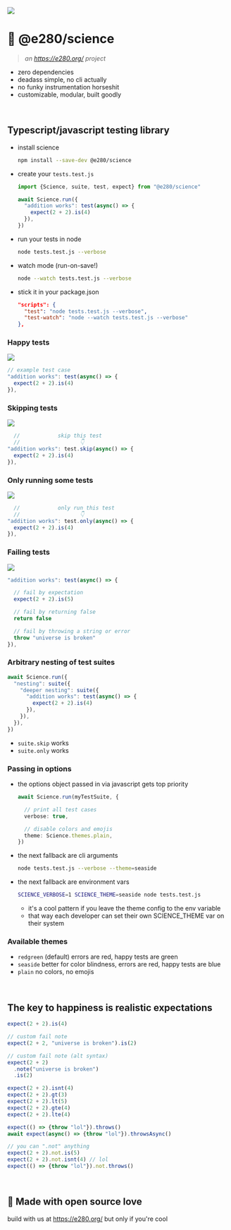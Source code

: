 
![](https://i.imgur.com/T8obUfO.png)

# 🧪 @e280/science

> *an https://e280.org/ project*

- zero dependencies
- deadass simple, no cli actually
- no funky instrumentation horseshit
- customizable, modular, built goodly

<br/>

## Typescript/javascript testing library

- install science
  ```sh
  npm install --save-dev @e280/science
  ```
- create your `tests.test.js`
  ```ts
  import {Science, suite, test, expect} from "@e280/science"

  await Science.run({
    "addition works": test(async() => {
      expect(2 + 2).is(4)
    }),
  })
  ```
- run your tests in node
  ```sh
  node tests.test.js --verbose
  ```
- watch mode (run-on-save!)
  ```sh
  node --watch tests.test.js --verbose
  ```
- stick it in your package.json
  ```json
  "scripts": {
    "test": "node tests.test.js --verbose",
    "test-watch": "node --watch tests.test.js --verbose"
  },
  ```

### Happy tests
![](https://i.imgur.com/sv056Zz.png)
```ts
// example test case
"addition works": test(async() => {
  expect(2 + 2).is(4)
}),
```

### Skipping tests
![](https://i.imgur.com/NwEZPMt.png)
```ts
  //            skip this test
  //                   👇
"addition works": test.skip(async() => {
  expect(2 + 2).is(4)
}),
```

### Only running some tests
![](https://i.imgur.com/z7g2j8Z.png)
```ts
  //            only run this test
  //                   👇
"addition works": test.only(async() => {
  expect(2 + 2).is(4)
}),
```

### Failing tests
![](https://i.imgur.com/WRLXiSW.png)
```ts
"addition works": test(async() => {

  // fail by expectation
  expect(2 + 2).is(5)

  // fail by returning false
  return false

  // fail by throwing a string or error
  throw "universe is broken"
}),
```

### Arbitrary nesting of test suites
```ts
await Science.run({
  "nesting": suite({
    "deeper nesting": suite({
      "addition works": test(async() => {
        expect(2 + 2).is(4)
      }),
    }),
  }),
})
```
- `suite.skip` works
- `suite.only` works

### Passing in options
- the options object passed in via javascript gets top priority
  ```ts
  await Science.run(myTestSuite, {

    // print all test cases
    verbose: true,

    // disable colors and emojis
    theme: Science.themes.plain,
  })
  ```
- the next fallback are cli arguments
  ```sh
  node tests.test.js --verbose --theme=seaside
  ```
- the next fallback are environment vars
  ```sh
  SCIENCE_VERBOSE=1 SCIENCE_THEME=seaside node tests.test.js
  ```
  - it's a cool pattern if you leave the theme config to the env variable
  - that way each developer can set their own SCIENCE_THEME var on their system

### Available themes
- `redgreen` (default) errors are red, happy tests are green
- `seaside` better for color blindness, errors are red, happy tests are blue
- `plain` no colors, no emojis

<br/>

## The key to happiness is realistic expectations
```ts
expect(2 + 2).is(4)

// custom fail note
expect(2 + 2, "universe is broken").is(2)

// custom fail note (alt syntax)
expect(2 + 2)
  .note("universe is broken")
  .is(2)

expect(2 + 2).isnt(4)
expect(2 + 2).gt(3)
expect(2 + 2).lt(5)
expect(2 + 2).gte(4)
expect(2 + 2).lte(4)

expect(() => {throw "lol"}).throws()
await expect(async() => {throw "lol"}).throwsAsync()

// you can ".not" anything
expect(2 + 2).not.is(5)
expect(2 + 2).not.isnt(4) // lol
expect(() => {throw "lol"}).not.throws()
```

<br/>

## 💖 Made with open source love
build with us at https://e280.org/ but only if you're cool

